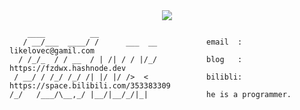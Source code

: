 <div align="center">
    <img src="https://user-images.githubusercontent.com/65269574/177021515-71aa6c94-7d68-4e12-a191-8d6cc73b8a83.gif">
</div>

```code
    ____          __                                                                                
   / __/___  ____/ /      ___  __           email  : likelovec@gamil.com                            
  / /_/_  / / __  / | /| / / |/_/           blog   : https://fzdwx.hashnode.dev                     
 / __/ / /_/ /_/ /| |/ |/ />  <             bilibli: https://space.bilibili.com/353383309           
/_/   /___/\__,_/ |__/|__/_/|_|             he is a programmer.                                     
```
